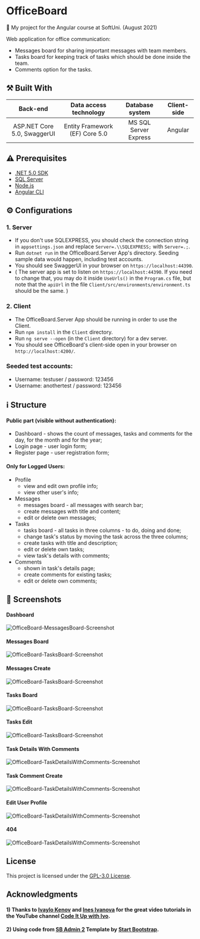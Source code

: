 # OfficeBoard

:dart:  My project for the Angular course at SoftUni. (August 2021) 

Web application for office communication: 
- Messages board for sharing important messages with team members. 
- Tasks board for keeping track of tasks which should be done inside the team.
- Comments option for the tasks.

## :hammer_and_pick: Built With

| Back-end  | Data access technology | Database system  | Client-side |
| :---: | :---: | :---: | :---: |
| ASP.NET Core 5.0, SwaggerUI  | Entity Framework (EF) Core 5.0  | MS SQL Server Express  | Angular  |

## :warning: Prerequisites
- [.NET 5.0 SDK](https://dotnet.microsoft.com/download/dotnet/5.0)
- [SQL Server](https://www.microsoft.com/en-us/sql-server/sql-server-downloads)
- [Node.js](https://nodejs.org/en/)
- [Angular CLI](https://angular.io/cli)

## :gear: Configurations

### 1. Server
- If you don't use SQLEXPRESS, you should check the connection string in `appsettings.json` and replace `Server=.\\SQLEXPRESS;` with `Server=.;`.
- Run `dotnet run` in the OfficeBoard.Server App's directory. Seeding sample data would happen, including test accounts.
- You should see SwaggerUI in your browser on `https://localhost:44390`. 
- ( The server app is set to listen on `https://localhost:44390`. If you need to change that, you may do it inside `UseUrls()` in the `Program.cs` file, but note that the `apiUrl` in the file `Client/src/environments/environment.ts` should be the same. )

### 2. Client  
- The OfficeBoard.Server App should be running in order to use the Client.
- Run `npm install` in the `Client` directory.
- Run `ng serve --open` (in the `Client` directory) for a dev server. 
- You should see OfficeBoard's client-side open in your browser on `http://localhost:4200/`.

### Seeded test accounts:
  - Username: testuser / password: 123456
  - Username: anothertest / password: 123456

## :information_source: Structure
#### Public part (visible without authentication): 
- Dashboard - shows the count of messages, tasks and comments for the day, for the month and for the year;
- Login page - user login form;
- Register page - user registration form; 
#### Only for Logged Users:
- Profile
  - view and edit own profile info;
  - view other user's info;
- Messages
  - messages board - all messages with search bar;
  - create messages with title and content;
  - edit or delete own messages;
- Tasks
  - tasks board - all tasks in three columns - to do, doing and done;
  - change task's status by moving the task across the three columns;
  - create tasks with title and description; 
  - edit or delete own tasks;
  - view task's details with comments;
- Comments
  - shown in task's details page; 
  - create comments for existing tasks;
  - edit or delete own comments;

## :eyes: Screenshots
#### Dashboard
![OfficeBoard-MessagesBoard-Screenshot](https://raw.githubusercontent.com/marinakolova/OfficeBoard/main/screenshots/screencapture-dashboard.png)
#### Messages Board
![OfficeBoard-TasksBoard-Screenshot](https://raw.githubusercontent.com/marinakolova/OfficeBoard/main/screenshots/screencapture-messages.png)
#### Messages Create
![OfficeBoard-TasksBoard-Screenshot](https://raw.githubusercontent.com/marinakolova/OfficeBoard/main/screenshots/screencapture-messages-create.png)
#### Tasks Board
![OfficeBoard-TasksBoard-Screenshot](https://raw.githubusercontent.com/marinakolova/OfficeBoard/main/screenshots/screencapture-tasks.png)
#### Tasks Edit
![OfficeBoard-TasksBoard-Screenshot](https://raw.githubusercontent.com/marinakolova/OfficeBoard/main/screenshots/screencapture-tasks-edit.png)
#### Task Details With Comments
![OfficeBoard-TaskDetailsWithComments-Screenshot](https://raw.githubusercontent.com/marinakolova/OfficeBoard/main/screenshots/screencapture-tasks-details.png)
#### Task Comment Create
![OfficeBoard-TaskDetailsWithComments-Screenshot](https://raw.githubusercontent.com/marinakolova/OfficeBoard/main/screenshots/screencapture-tasks-comments-create.png)
#### Edit User Profile
![OfficeBoard-TaskDetailsWithComments-Screenshot](https://raw.githubusercontent.com/marinakolova/OfficeBoard/main/screenshots/screencapture-profile-edit.png)
#### 404
![OfficeBoard-TaskDetailsWithComments-Screenshot](https://raw.githubusercontent.com/marinakolova/OfficeBoard/main/screenshots/screencapture-404.png)

## License

This project is licensed under the [GPL-3.0 License](LICENSE).

## Acknowledgments

#### 1) Thanks to [Ivaylo Kenov](https://github.com/ivaylokenov) and [Ines Ivanova](https://github.com/InesIvanova) for the great video tutorials in the YouTube channel [Code It Up with Ivo](https://www.youtube.com/channel/UCP5Ons7fK3yKhX6lhc9XcfQ).

#### 2) Using code from [SB Admin 2](https://github.com/startbootstrap/startbootstrap-sb-admin-2) Template by [Start Bootstrap](https://github.com/StartBootstrap).
